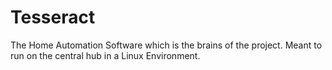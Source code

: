 # Tesseract

The Home Automation Software which is the brains of the project.
Meant to run on the central hub in a Linux Environment. 

